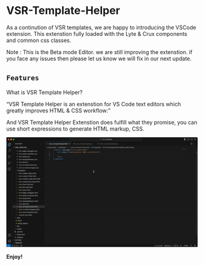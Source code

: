 # VSR-Template-Helper

As a continution of VSR templates, we are happy to introducing the VSCode extension.  This extenstion fully loaded with the Lyte & Crux components and common css classes.

Note : This is the Beta mode Editor. we are still improving the extenstion. if you face any issues then please let us know we will fix in our next update.

## `Features`

What is VSR Template Helper?

“VSR Template Helper is an extenstion for VS Code text editors which greatly improves HTML & CSS workflow:”

And VSR Template Helper Extenstion does fulfill what they promise, you can use short expressions to generate HTML markup, CSS.

![VSR Template Helper](VSCode-html.gif)

**Enjoy!**